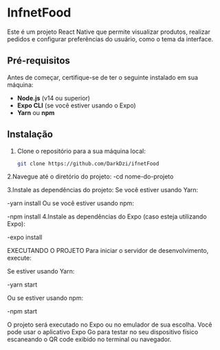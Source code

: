 # InfnetFood

Este é um projeto React Native que permite visualizar produtos, realizar pedidos e configurar preferências do usuário, como o tema da interface.

## Pré-requisitos

Antes de começar, certifique-se de ter o seguinte instalado em sua máquina:

- **Node.js** (v14 ou superior)
- **Expo CLI** (se você estiver usando o Expo)
- **Yarn** ou **npm**

## Instalação

1. Clone o repositório para a sua máquina local:

   ```bash
   git clone https://github.com/DarkDzi/ifnetFood

2.Navegue até o diretório do projeto:
-cd nome-do-projeto

3.Instale as dependências do projeto:
Se você estiver usando Yarn:

-yarn install
Ou se você estiver usando npm:

-npm install
4.Instale as dependências do Expo (caso esteja utilizando Expo):

-expo install

EXECUTANDO O PROJETO
Para iniciar o servidor de desenvolvimento, execute:

Se estiver usando Yarn:

-yarn start

Ou se estiver usando npm:

-npm start


O projeto será executado no Expo ou no emulador de sua escolha. Você pode usar o aplicativo Expo Go para testar no seu dispositivo físico escaneando o QR code exibido no terminal ou navegador.
